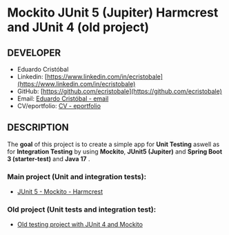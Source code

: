 # Mockito JUnit 5 (Jupiter) Harmcrest and JUnit 4 (old project)

## DEVELOPER
 * Eduardo Cristóbal
 * Linkedin: [https://www.linkedin.com/in/ecristobale](https://www.linkedin.com/in/ecristobale)
 * GitHub: [https://github.com/ecristobale](https://github.com/ecristobale)
 * Email: [Eduardo Cristóbal - email](mailto:edu_ce_1988@hotmail.com)
 * CV/eportfolio: [CV - eportfolio](https://europa.eu/europass/eportfolio/api/eprofile/shared-profile/eduardo-crist%C3%B3bal+enr%C3%ADquez/e83d27ba-0b0c-4ae6-903f-3f776ae39b19?view=html)

## DESCRIPTION
The **goal** of this project is to create a simple app for **Unit Testing** aswell as for **Integration Testing** by using **Mockito**, **JUnit5 (Jupiter)** and **Spring Boot 3 (starter-test)** and **Java 17** .


### Main project (Unit and integration tests):

* [JUnit 5 - Mockito - Harmcrest](https://github.com/ecristobale/mockito-junit/tree/main/mockito-junit/testing)


### Old project (Unit tests and integration test):

* [Old testing project with JUnit 4 and Mockito](https://github.com/ecristobale/mockito-junit/tree/main/mockito-junit_old)
